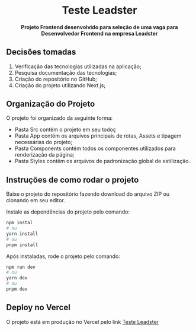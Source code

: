 <h1 align="center"> Teste Leadster </h1>

<h4 align="center"> Projeto Frontend desenvolvido para seleção de uma vaga para Desenvolvedor Frontend na empresa Leadster </h4>

## Decisões tomadas

1. Verificação das tecnologias utilizadas na aplicação;
2. Pesquisa documentação das tecnologias;
3. Criação do repositório no GitHub;
4. Criação do projeto utilizando Next.js;

## Organização do Projeto

O projeto foi organizado da seguinte forma:

- Pasta Src contém o projeto em seu todoç
- Pasta App contém os arquivos principais de rotas, Assets e tipagem necessárias do projeto;
- Pasta Components contém todos os componentes utilizados para renderização da página;
- Pasta Styles contẽm os arquivos de padronização global de estilização.

## Instruções de como rodar o projeto

Baixe o projeto do repositório fazendo download do arquivo ZIP ou clonando em seu editor.

Instale as dependências do projeto pelo comando:

```bash
npm instal
# ou
yarn install
# ou
pnpm install
```

Após instaladas, rode o projeto pelo comando:

```bash
npm run dev
# ou
yarn dev
# ou
pnpm dev
```
## Deploy no Vercel

O projeto está em produção no Vercel pelo link [Teste Leadster](https://teste-leadster-five.vercel.app/)

